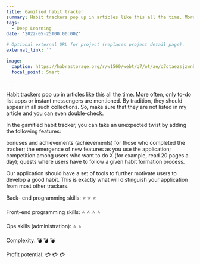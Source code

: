 ```yaml
---
title: Gamified habit tracker
summary: Habit trackers pop up in articles like this all the time. More often, only to-do list apps or instant messengers are mentioned.
tags:
  - Deep Learning
date: '2022-05-25T00:00:00Z'

# Optional external URL for project (replaces project detail page).
external_link: ''

image:
  caption: https://habrastorage.org/r/w1560/webt/q7/ot/ae/q7otaezsjzwnbwzbppz7mddx_cu.png
  focal_point: Smart

---
```


Habit trackers pop up in articles like this all the time. More often, only to-do list apps or instant messengers are mentioned. By tradition, they should appear in all such collections. So, make sure that they are not listed in my article and you can even double-check.

In the gamified habit tracker, you can take an unexpected twist by adding the following features:

bonuses and achievements (achievements) for those who completed the tracker;
the emergence of new features as you use the application;
competition among users who want to do X (for example, read 20 pages a day);
quests where users have to follow a given habit formation process.

Our application should have a set of tools to further motivate users to develop a good habit. This is exactly what will distinguish your application from most other trackers.

Back- end programming skills: :star: :star: :star:

Front-end programming skills: :star: :star: :star: :star:

Ops skills (administration): :star: :star:

Complexity: :bomb: :bomb: :bomb:

Profit potential: :credit_card: :credit_card: :credit_card: 
